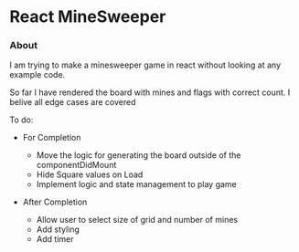 # React MineSweeper

### About

I am trying to make a minesweeper game in react without looking at any example code.

So far I have rendered the board with mines and flags with correct count. I belive all edge cases are covered

To do:

- For Completion
  - Move the logic for generating the board outside of the componentDidMount
  - Hide Square values on Load
  - Implement logic and state management to play game


- After Completion
  - Allow user to select size of grid and number of mines
  - Add styling
  - Add timer
